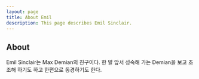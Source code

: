 ```yaml
---
layout: page
title: About Emil
description: This page describes Emil Sinclair.
---
```

## About

Emil Sinclair는 Max Demian의 친구이다. 한 발 앞서 성숙해 가는 Demian을 보고 초조해 하기도 하고 한편으로 동경하기도 한다.
